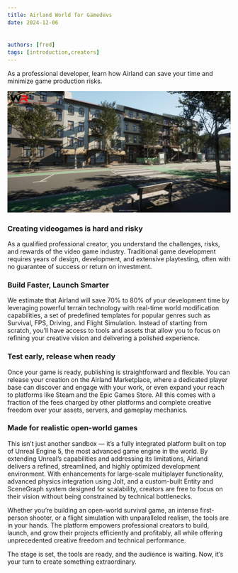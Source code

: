 ```yaml
---
title: Airland World for Gamedevs
date: 2024-12-06


authors: [fred]
tags: [introduction,creators]
---
```



As a professional developer, learn how Airland can save your time and minimize game production risks.

<!-- truncate -->



![Image](../../../img/street.jpeg)

### Creating videogames is hard and risky

As a qualified professional creator, you understand the challenges, risks, and rewards of the video game industry. Traditional game development requires years of design, development, and extensive playtesting, often with no guarantee of success or return on investment.

### Build Faster, Launch Smarter
We estimate that Airland will save 70% to 80% of your development time by leveraging powerful terrain technology with real-time world modification capabilities, a set of predefined templates for popular genres such as Survival, FPS, Driving, and Flight Simulation. Instead of starting from scratch, you’ll have access to tools and assets that allow you to focus on refining your creative vision and delivering a polished experience.

### Test early, release when ready
Once your game is ready, publishing is straightforward and flexible. You can release your creation on the Airland Marketplace, where a dedicated player base can discover and engage with your work, or even expand your reach to platforms like Steam and the Epic Games Store. All this comes with a fraction of the fees charged by other platforms and complete creative freedom over your assets, servers, and gameplay mechanics.

### Made for realistic open-world games
This isn’t just another sandbox — it’s a fully integrated platform built on top of Unreal Engine 5, the most advanced game engine in the world. By extending Unreal’s capabilities and addressing its limitations, Airland delivers a refined, streamlined, and highly optimized development environment. With enhancements for large-scale multiplayer functionality, advanced physics integration using Jolt, and a custom-built Entity and SceneGraph system designed for scalability, creators are free to focus on their vision without being constrained by technical bottlenecks.

Whether you’re building an open-world survival game, an intense first-person shooter, or a flight simulation with unparalleled realism, the tools are in your hands. The platform empowers professional creators to build, launch, and grow their projects efficiently and profitably, all while offering unprecedented creative freedom and technical performance.

The stage is set, the tools are ready, and the audience is waiting. Now, it’s your turn to create something extraordinary.


